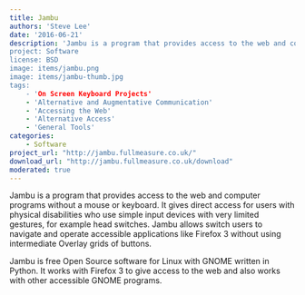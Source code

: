 ```yaml
---
title: Jambu
authors: 'Steve Lee'
date: '2016-06-21'
description: 'Jambu is a program that provides access to the web and computer programs without a mouse or keyboard.
project: Software
license: BSD
image: items/jambu.png
image: items/jambu-thumb.jpg
tags:
    - 'On Screen Keyboard Projects'
    - 'Alternative and Augmentative Communication'
    - 'Accessing the Web'
    - 'Alternative Access'
    - 'General Tools'
categories:
    - Software
project_url: "http://jambu.fullmeasure.co.uk/"
download_url: "http://jambu.fullmeasure.co.uk/download"
moderated: true
---
```

Jambu is a program that provides access to the web and computer programs without a mouse or keyboard. It gives direct access for users with physical disabilities who use simple input devices with very limited gestures, for example head switches. Jambu allows switch users to navigate and operate accessible applications like Firefox 3 without using intermediate Overlay grids of buttons.

Jambu is free Open Source software for Linux with GNOME written in Python. It works with Firefox 3 to give access to the web and also works with other accessible GNOME programs. 